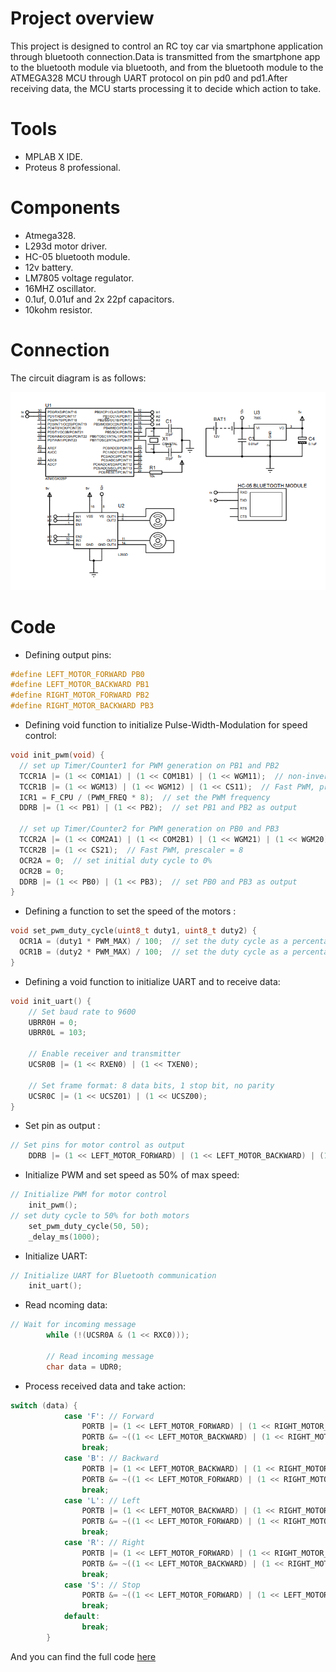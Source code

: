 # Project overview
This project is designed to control an RC toy car via smartphone application through bluetooth connection.Data is transmitted from the smartphone app to the bluetooth module via bluetooth, and from the bluetooth module to the ATMEGA328 MCU through UART protocol on pin pd0 and pd1.After receiving data, the MCU starts processing it to decide which action to take.

# Tools

* MPLAB X IDE.
* Proteus 8 professional.
  
# Components

* Atmega328.
* L293d motor driver.
* HC-05 bluetooth module.
* 12v battery.
* LM7805 voltage regulator.
* 16MHZ oscillator.
* 0.1uf, 0.01uf and 2x 22pf capacitors.
* 10kohm resistor.

# Connection

The circuit diagram is as follows:

![schematic](https://github.com/Eslam-Rizk/Bluetooth-controlled-RC-car-/blob/main/schematic.png)

# Code

* Defining output pins:

```c
#define LEFT_MOTOR_FORWARD PB0
#define LEFT_MOTOR_BACKWARD PB1
#define RIGHT_MOTOR_FORWARD PB2
#define RIGHT_MOTOR_BACKWARD PB3
```
* Defining void function to initialize Pulse-Width-Modulation for speed control:

```c
void init_pwm(void) {
  // set up Timer/Counter1 for PWM generation on PB1 and PB2
  TCCR1A |= (1 << COM1A1) | (1 << COM1B1) | (1 << WGM11);  // non-inverted PWM on OCR1A and OCR1B
  TCCR1B |= (1 << WGM13) | (1 << WGM12) | (1 << CS11);  // Fast PWM, prescaler = 8
  ICR1 = F_CPU / (PWM_FREQ * 8);  // set the PWM frequency
  DDRB |= (1 << PB1) | (1 << PB2);  // set PB1 and PB2 as output

  // set up Timer/Counter2 for PWM generation on PB0 and PB3
  TCCR2A |= (1 << COM2A1) | (1 << COM2B1) | (1 << WGM21) | (1 << WGM20);  // non-inverted PWM on OCR2A and OCR2B
  TCCR2B |= (1 << CS21);  // Fast PWM, prescaler = 8
  OCR2A = 0;  // set initial duty cycle to 0%
  OCR2B = 0;
  DDRB |= (1 << PB0) | (1 << PB3);  // set PB0 and PB3 as output
}

```
* Defining a function to set the speed of the motors :

```c
void set_pwm_duty_cycle(uint8_t duty1, uint8_t duty2) {
  OCR1A = (duty1 * PWM_MAX) / 100;  // set the duty cycle as a percentage of the maximum for motor 1
  OCR1B = (duty2 * PWM_MAX) / 100;  // set the duty cycle as a percentage of the maximum for motor 2
}
```

* Defining a void function to initialize UART and to receive data:

```c
void init_uart() {
    // Set baud rate to 9600
    UBRR0H = 0;
    UBRR0L = 103;

    // Enable receiver and transmitter
    UCSR0B |= (1 << RXEN0) | (1 << TXEN0);

    // Set frame format: 8 data bits, 1 stop bit, no parity
    UCSR0C |= (1 << UCSZ01) | (1 << UCSZ00);
}
```
* Set pin as output :

```c
// Set pins for motor control as output
    DDRB |= (1 << LEFT_MOTOR_FORWARD) | (1 << LEFT_MOTOR_BACKWARD) | (1 << RIGHT_MOTOR_FORWARD) | (1 << RIGHT_MOTOR_BACKWARD);

```
* Initialize PWM and set speed as 50% of max speed:

```c
// Initialize PWM for motor control
    init_pwm();
// set duty cycle to 50% for both motors
    set_pwm_duty_cycle(50, 50);
    _delay_ms(1000);
```
* Initialize UART:
```c
// Initialize UART for Bluetooth communication
    init_uart();
```
* Read ncoming data:
```c
// Wait for incoming message
        while (!(UCSR0A & (1 << RXC0)));

        // Read incoming message
        char data = UDR0;
```
* Process received data and take action:
```c
switch (data) {
            case 'F': // Forward
                PORTB |= (1 << LEFT_MOTOR_FORWARD) | (1 << RIGHT_MOTOR_FORWARD);
                PORTB &= ~((1 << LEFT_MOTOR_BACKWARD) | (1 << RIGHT_MOTOR_BACKWARD));
                break;
            case 'B': // Backward
                PORTB |= (1 << LEFT_MOTOR_BACKWARD) | (1 << RIGHT_MOTOR_BACKWARD);
                PORTB &= ~((1 << LEFT_MOTOR_FORWARD) | (1 << RIGHT_MOTOR_FORWARD));
                break;
            case 'L': // Left
                PORTB |= (1 << LEFT_MOTOR_BACKWARD) | (1 << RIGHT_MOTOR_FORWARD);
                PORTB &= ~((1 << LEFT_MOTOR_FORWARD) | (1 << RIGHT_MOTOR_BACKWARD));
                break;
            case 'R': // Right
                PORTB |= (1 << LEFT_MOTOR_FORWARD) | (1 << RIGHT_MOTOR_BACKWARD);
                PORTB &= ~((1 << LEFT_MOTOR_BACKWARD) | (1 << RIGHT_MOTOR_FORWARD));
                break;
            case 'S': // Stop
                PORTB &= ~((1 << LEFT_MOTOR_FORWARD) | (1 << LEFT_MOTOR_BACKWARD) | (1 << RIGHT_MOTOR_FORWARD) | (1 << RIGHT_MOTOR_BACKWARD));
                break;
            default:
                break;
        }
```
And you can find the full code [here](https://github.com/Eslam-Rizk/Bluetooth-controlled-RC-car-/blob/main/code/atmega328%20code.c)
